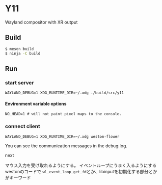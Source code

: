 # Y11

Wayland compositor with XR output

## Build

```sh
$ meson build
$ ninja -C build
```

## Run

### start server

```shell
WAYLAND_DEBUG=1 XDG_RUNTIME_DIR=~/.xdg ./build/src/y11
```

#### Environment variable options

```env
NO_HEAD=1 # will not paint pixel maps to the console.
```


### connect client

```shell
WAYLAND_DEBUG=1 XDG_RUNTIME_DIR=~/.xdg weston-flower
```

You can see the communication messages in the debug log.


next

マウス入力を受け取れるようにする。
イベントループにうまく入るようにする
westonのコードで
`wl_event_loop_get_fd`とか、libinputを初期化する部分とかがキーワード
